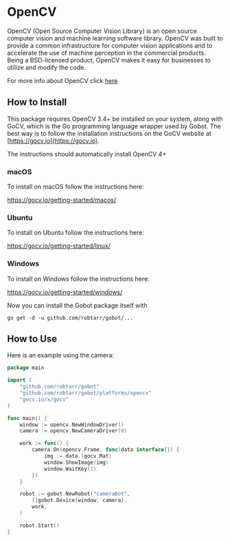 # OpenCV

OpenCV (Open Source Computer Vision Library) is an open source computer vision and machine learning software library. OpenCV was built to provide a common infrastructure for computer vision applications and to accelerate the use of machine perception in the commercial products. Being a BSD-licensed product, OpenCV makes it easy for businesses to utilize and modify the code.

For more info about OpenCV click [here](http://opencv.org/)

## How to Install

This package requires OpenCV 3.4+ be installed on your system, along with GoCV, which is the Go programming language wrapper used by Gobot. The best way is to follow the installation instructions on the GoCV website at [https://gocv.io](https://gocv.io).

The instructions should automatically install OpenCV 4+

### macOS

To install on macOS follow the instructions here:

https://gocv.io/getting-started/macos/

### Ubuntu

To install on Ubuntu follow the instructions here:

https://gocv.io/getting-started/linux/

### Windows

To install on Windows follow the instructions here:

https://gocv.io/getting-started/windows/


Now you can install the Gobot package itself with

```
go get -d -u github.com/robtarr/gobot/...
```

## How to Use

Here is an example using the camera:

```go
package main

import (
	"github.com/robtarr/gobot"
	"github.com/robtarr/gobot/platforms/opencv"
	"gocv.io/x/gocv"
)

func main() {
	window := opencv.NewWindowDriver()
	camera := opencv.NewCameraDriver(0)

	work := func() {
		camera.On(opencv.Frame, func(data interface{}) {
			img := data.(gocv.Mat)
			window.ShowImage(img)
			window.WaitKey(1)
		})
	}

	robot := gobot.NewRobot("cameraBot",
		[]gobot.Device{window, camera},
		work,
	)

	robot.Start()
}
```
